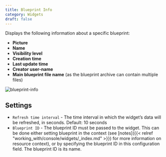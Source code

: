 ```yaml
---
title: Blueprint Info
category: Widgets
draft: false
---
```

Displays the following information about a specific blueprint:

* **Picture**
* **Name**
* **Visibility level**
* **Creation time**
* **Last update time**
* **Creator user-name**
* **Main blueprint file name** (as the blueprint archive can contain multiple files)

![blueprint-info]( /images/ui/widgets/blueprint-info.png )


## Settings

* `Refresh time interval` - The time interval in which the widget’s data will be refreshed, in seconds. Default: 10 seconds
* `Blueprint ID` - The blueprint ID must be passed to the widget. This can be done either setting blueprint in the context (see [notes]({{< relref "working_with/console/widgets/_index.md" >}}) for more information on resource context), or by specifying the blueprint ID in this configuration field. The blueprint ID is its name.
